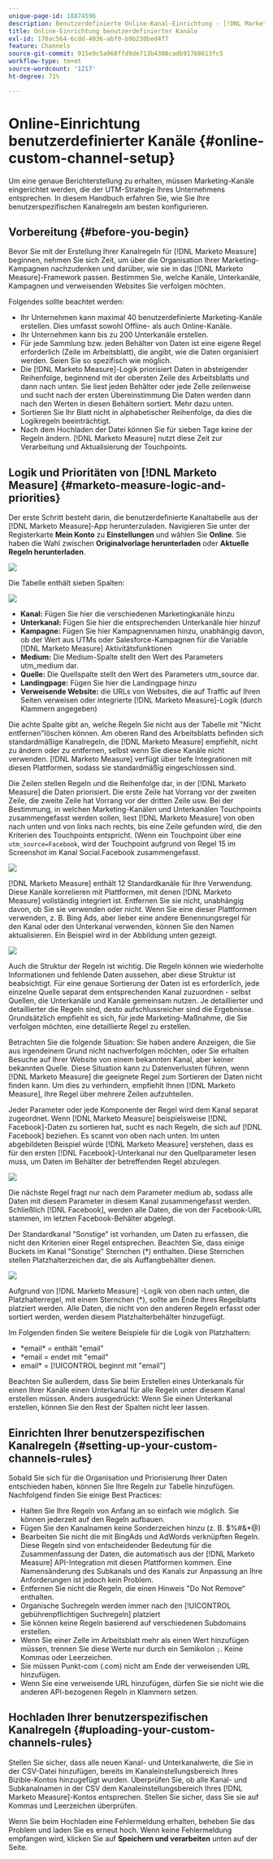 ```yaml
---
unique-page-id: 18874596
description: Benutzerdefinierte Online-Kanal-Einrichtung - [!DNL Marketo Measure]
title: Online-Einrichtung benutzerdefinierter Kanäle
exl-id: 170ac564-6cdd-4036-abf0-b9b230bed4f7
feature: Channels
source-git-commit: 915e9c5a968ffd9de713b4308cadb91768613fc5
workflow-type: tm+mt
source-wordcount: '1217'
ht-degree: 71%

---
```


# Online-Einrichtung benutzerdefinierter Kanäle {#online-custom-channel-setup}

Um eine genaue Berichterstellung zu erhalten, müssen Marketing-Kanäle eingerichtet werden, die der UTM-Strategie Ihres Unternehmens entsprechen. In diesem Handbuch erfahren Sie, wie Sie Ihre benutzerspezifischen Kanalregeln am besten konfigurieren.

## Vorbereitung {#before-you-begin}

Bevor Sie mit der Erstellung Ihrer Kanalregeln für [!DNL Marketo Measure] beginnen, nehmen Sie sich Zeit, um über die Organisation Ihrer Marketing-Kampagnen nachzudenken und darüber, wie sie in das [!DNL Marketo Measure]-Framework passen. Bestimmen Sie, welche Kanäle, Unterkanäle, Kampagnen und verweisenden Websites Sie verfolgen möchten.

Folgendes sollte beachtet werden:

* Ihr Unternehmen kann maximal 40 benutzerdefinierte Marketing-Kanäle erstellen. Dies umfasst sowohl Offline- als auch Online-Kanäle.
* Ihr Unternehmen kann bis zu 200 Unterkanäle erstellen.
* Für jede Sammlung bzw. jeden Behälter von Daten ist eine eigene Regel erforderlich (Zeile im Arbeitsblatt), die angibt, wie die Daten organisiert werden. Seien Sie so spezifisch wie möglich.
* Die [!DNL Marketo Measure]-Logik priorisiert Daten in absteigender Reihenfolge, beginnend mit der obersten Zeile des Arbeitsblatts und dann nach unten. Sie liest jeden Behälter oder jede Zelle zeilenweise und sucht nach der ersten Übereinstimmung Die Daten werden dann nach den Werten in diesen Behältern sortiert. Mehr dazu unten.
* Sortieren Sie Ihr Blatt nicht in alphabetischer Reihenfolge, da dies die Logikregeln beeinträchtigt.
* Nach dem Hochladen der Datei können Sie für sieben Tage keine der Regeln ändern. [!DNL Marketo Measure] nutzt diese Zeit zur Verarbeitung und Aktualisierung der Touchpoints.

## Logik und Prioritäten von [!DNL Marketo Measure] {#marketo-measure-logic-and-priorities}

Der erste Schritt besteht darin, die benutzerdefinierte Kanaltabelle aus der [!DNL Marketo Measure]-App herunterzuladen. Navigieren Sie unter der Registerkarte **Mein Konto** zu **Einstellungen** und wählen Sie **Online**. Sie haben die Wahl zwischen **Originalvorlage herunterladen** oder **Aktuelle Regeln herunterladen**.

![](assets/1.png)

Die Tabelle enthält sieben Spalten:

![](assets/2.png)

* **Kanal:** Fügen Sie hier die verschiedenen Marketingkanäle hinzu
* **Unterkanal:** Fügen Sie hier die entsprechenden Unterkanäle hier hinzuf
* **Kampagne:** Fügen Sie hier Kampagnennamen hinzu, unabhängig davon, ob der Wert aus UTMs oder Salesforce-Kampagnen für die Variable [!DNL Marketo Measure] Aktivitätsfunktionen
* **Medium:** Die Medium-Spalte stellt den Wert des Parameters utm_medium dar.
* **Quelle:** Die Quellspalte stellt den Wert des Parameters utm_source dar.
* **Landingpage:** Fügen Sie hier die Landingpage hinzu
* **Verweisende Website:** die URLs von Websites, die auf Traffic auf Ihren Seiten verweisen oder integrierte [!DNL Marketo Measure]-Logik (durch Klammern angegeben)

Die achte Spalte gibt an, welche Regeln Sie nicht aus der Tabelle mit &quot;Nicht entfernen&quot;löschen können. Am oberen Rand des Arbeitsblatts befinden sich standardmäßige Kanalregeln, die [!DNL Marketo Measure] empfiehlt, nicht zu ändern oder zu entfernen, selbst wenn Sie diese Kanäle nicht verwenden. [!DNL Marketo Measure] verfügt über tiefe Integrationen mit diesen Plattformen, sodass sie standardmäßig eingeschlossen sind.

Die Zeilen stellen Regeln und die Reihenfolge dar, in der [!DNL Marketo Measure] die Daten priorisiert. Die erste Zeile hat Vorrang vor der zweiten Zeile, die zweite Zeile hat Vorrang vor der dritten Zeile usw. Bei der Bestimmung, in welchen Marketing-Kanälen und Unterkanälen Touchpoints zusammengefasst werden sollen, liest [!DNL Marketo Measure] von oben nach unten und von links nach rechts, bis eine Zeile gefunden wird, die den Kriterien des Touchpoints entspricht. (Wenn ein Touchpoint über eine `utm_source=Facebook`, wird der Touchpoint aufgrund von Regel 15 im Screenshot im Kanal Social.Facebook zusammengefasst.

![](assets/3.png)

[!DNL Marketo Measure] enthält 12 Standardkanäle für Ihre Verwendung. Diese Kanäle korrelieren mit Plattformen, mit denen [!DNL Marketo Measure] vollständig integriert ist. Entfernen Sie sie nicht, unabhängig davon, ob Sie sie verwenden oder nicht. Wenn Sie eine dieser Plattformen verwenden, z. B. Bing Ads, aber lieber eine andere Benennungsregel für den Kanal oder den Unterkanal verwenden, können Sie den Namen aktualisieren. Ein Beispiel wird in der Abbildung unten gezeigt.

![](assets/4.png)

Auch die Struktur der Regeln ist wichtig. Die Regeln können wie wiederholte Informationen und fehlende Daten aussehen, aber diese Struktur ist beabsichtigt. Für eine genaue Sortierung der Daten ist es erforderlich, jede einzelne Quelle separat dem entsprechenden Kanal zuzuordnen - selbst Quellen, die Unterkanäle und Kanäle gemeinsam nutzen. Je detaillierter und detaillierter die Regeln sind, desto aufschlussreicher sind die Ergebnisse. Grundsätzlich empfiehlt es sich, für jede Marketing-Maßnahme, die Sie verfolgen möchten, eine detaillierte Regel zu erstellen.

Betrachten Sie die folgende Situation: Sie haben andere Anzeigen, die Sie aus irgendeinem Grund nicht nachverfolgen möchten, oder Sie erhalten Besuche auf Ihrer Website von einem bekannten Kanal, aber keiner bekannten Quelle. Diese Situation kann zu Datenverlusten führen, wenn [!DNL Marketo Measure] die geeignete Regel zum Sortieren der Daten nicht finden kann. Um dies zu verhindern, empfiehlt Ihnen [!DNL Marketo Measure], Ihre Regel über mehrere Zeilen aufzuhteilen.

Jeder Parameter oder jede Komponente der Regel wird dem Kanal separat zugeordnet. Wenn [!DNL Marketo Measure] beispielsweise [!DNL Facebook]-Daten zu sortieren hat, sucht es nach Regeln, die sich auf [!DNL Facebook] beziehen. Es scannt von oben nach unten. Im unten abgebildeten Beispiel würde [!DNL Marketo Measure] verstehen, dass es für den ersten [!DNL Facebook]-Unterkanal nur den Quellparameter lesen muss, um Daten im Behälter der betreffenden Regel abzulegen.

![](assets/5.png)

Die nächste Regel fragt nur nach dem Parameter medium ab, sodass alle Daten mit diesem Parameter in diesem Kanal zusammengefasst werden. Schließlich [!DNL Facebook], werden alle Daten, die von der Facebook-URL stammen, im letzten Facebook-Behälter abgelegt.

Der Standardkanal &quot;Sonstige&quot; ist vorhanden, um Daten zu erfassen, die nicht den Kriterien einer Regel entsprechen. Beachten Sie, dass einige Buckets im Kanal &quot;Sonstige&quot; Sternchen (&#42;) enthalten. Diese Sternchen stellen Platzhalterzeichen dar, die als Auffangbehälter dienen.

![](assets/6.png)

Aufgrund von [!DNL Marketo Measure] -Logik von oben nach unten, die Platzhalterregel, mit einem Sternchen (&#42;), sollte am Ende Ihres Regelblatts platziert werden. Alle Daten, die nicht von den anderen Regeln erfasst oder sortiert werden, werden diesem Platzhalterbehälter hinzugefügt.

Im Folgenden finden Sie weitere Beispiele für die Logik von Platzhaltern:

* &#42;email&#42; = enthält &quot;email&quot;
* &#42;email = endet mit &quot;email&quot;
* email&#42; = [!UICONTROL beginnt mit &quot;email&quot;]

Beachten Sie außerdem, dass Sie beim Erstellen eines Unterkanals für einen Ihrer Kanäle einen Unterkanal für alle Regeln unter diesem Kanal erstellen müssen. Anders ausgedrückt: Wenn Sie einen Unterkanal erstellen, können Sie den Rest der Spalten nicht leer lassen.

## Einrichten Ihrer benutzerspezifischen Kanalregeln {#setting-up-your-custom-channels-rules}

Sobald Sie sich für die Organisation und Priorisierung Ihrer Daten entschieden haben, können Sie Ihre Regeln zur Tabelle hinzufügen. Nachfolgend finden Sie einige Best Practices:

* Halten Sie Ihre Regeln von Anfang an so einfach wie möglich. Sie können jederzeit auf den Regeln aufbauen.
* Fügen Sie den Kanalnamen keine Sonderzeichen hinzu (z. B. $%#&amp;&#42;@)
* Bearbeiten Sie nicht die mit BingAds und AdWords verknüpften Regeln. Diese Regeln sind von entscheidender Bedeutung für die Zusammenfassung der Daten, die automatisch aus der [!DNL Marketo Measure] API-Integration mit diesen Plattformen kommen. Eine Namensänderung des Subkanals und des Kanals zur Anpassung an Ihre Anforderungen ist jedoch kein Problem.
* Entfernen Sie nicht die Regeln, die einen Hinweis &quot;Do Not Remove“ enthalten.
* Organische Suchregeln werden immer nach den [!UICONTROL gebührenpflichtigen Suchregeln] platziert
* Sie können keine Regeln basierend auf verschiedenen Subdomains erstellen.
* Wenn Sie einer Zelle im Arbeitsblatt mehr als einen Wert hinzufügen müssen, trennen Sie diese Werte nur durch ein Semikolon `;`. Keine Kommas oder Leerzeichen.
* Sie müssen Punkt-com (.com) nicht am Ende der verweisenden URL hinzufügen.
* Wenn Sie eine verweisende URL hinzufügen, dürfen Sie sie nicht wie die anderen API-bezogenen Regeln in Klammern setzen.

## Hochladen Ihrer benutzerspezifischen Kanalregeln {#uploading-your-custom-channels-rules}

Stellen Sie sicher, dass alle neuen Kanal- und Unterkanalwerte, die Sie in der CSV-Datei hinzufügen, bereits im Kanaleinstellungsbereich Ihres Bizible-Kontos hinzugefügt wurden. Überprüfen Sie, ob alle Kanal- und Subkanalnamen in der CSV dem Kanaleinstellungsbereich Ihres [!DNL Marketo Measure]-Kontos entsprechen. Stellen Sie sicher, dass Sie sie auf Kommas und Leerzeichen überprüfen.

Wenn Sie beim Hochladen eine Fehlermeldung erhalten, beheben Sie das Problem und laden Sie es erneut hoch. Wenn keine Fehlermeldung empfangen wird, klicken Sie auf **Speichern und verarbeiten** unten auf der Seite.
